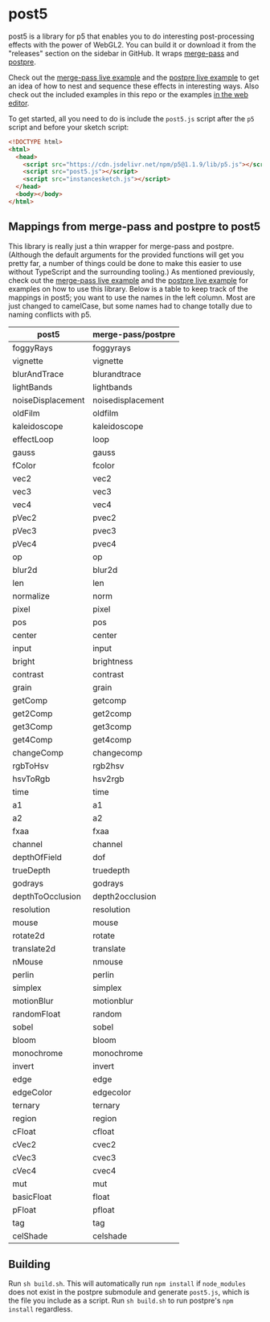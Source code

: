 # post5

post5 is a library for p5 that enables you to do interesting post-processing
effects with the power of WebGL2. You can build it or download it from the
"releases" section on the sidebar in GitHub. It wraps
[merge-pass](https://github.com/bandaloo/merge-pass) and
[postpre](https://github.com/bandaloo/postpre).

Check out the
[merge-pass live example](https://www.bandaloo.fun/merge-pass/example.html)
and the [postpre live example](https://www.bandaloo.fun/postpre/example.html)
to get an idea of how to nest and sequence these effects in interesting ways.
Also check out the included examples in this repo or the examples
[in the web editor](https://editor.p5js.org/bandaloo/collections/KKmpKHP-V).

To get started, all you need to do is include the `post5.js` script after
the `p5` script and before your sketch script:

```html
<!DOCTYPE html>
<html>
  <head>
    <script src="https://cdn.jsdelivr.net/npm/p5@1.1.9/lib/p5.js"></script>
    <script src="post5.js"></script>
    <script src="instancesketch.js"></script>
  </head>
  <body></body>
</html>
```

## Mappings from merge-pass and postpre to post5

This library is really just a thin wrapper for merge-pass and postpre.
(Although the default arguments for the provided functions will get you
pretty far, a number of things could be done to make this easier to use
without TypeScript and the surrounding tooling.) As mentioned previously,
check out the
[merge-pass live example](https://www.bandaloo.fun/merge-pass/example.html)
and the [postpre live example](https://www.bandaloo.fun/postpre/example.html)
for examples on how to use this library. Below is a table to keep track of
the mappings in post5; you want to use the names in the left column. Most are
just changed to camelCase, but some names had to change totally due to naming
conflicts with p5.

| post5             | merge-pass/postpre |
| ----------------- | ------------------ |
| foggyRays         | foggyrays          |
| vignette          | vignette           |
| blurAndTrace      | blurandtrace       |
| lightBands        | lightbands         |
| noiseDisplacement | noisedisplacement  |
| oldFilm           | oldfilm            |
| kaleidoscope      | kaleidoscope       |
| effectLoop        | loop               |
| gauss             | gauss              |
| fColor            | fcolor             |
| vec2              | vec2               |
| vec3              | vec3               |
| vec4              | vec4               |
| pVec2             | pvec2              |
| pVec3             | pvec3              |
| pVec4             | pvec4              |
| op                | op                 |
| blur2d            | blur2d             |
| len               | len                |
| normalize         | norm               |
| pixel             | pixel              |
| pos               | pos                |
| center            | center             |
| input             | input              |
| bright            | brightness         |
| contrast          | contrast           |
| grain             | grain              |
| getComp           | getcomp            |
| get2Comp          | get2comp           |
| get3Comp          | get3comp           |
| get4Comp          | get4comp           |
| changeComp        | changecomp         |
| rgbToHsv          | rgb2hsv            |
| hsvToRgb          | hsv2rgb            |
| time              | time               |
| a1                | a1                 |
| a2                | a2                 |
| fxaa              | fxaa               |
| channel           | channel            |
| depthOfField      | dof                |
| trueDepth         | truedepth          |
| godrays           | godrays            |
| depthToOcclusion  | depth2occlusion    |
| resolution        | resolution         |
| mouse             | mouse              |
| rotate2d          | rotate             |
| translate2d       | translate          |
| nMouse            | nmouse             |
| perlin            | perlin             |
| simplex           | simplex            |
| motionBlur        | motionblur         |
| randomFloat       | random             |
| sobel             | sobel              |
| bloom             | bloom              |
| monochrome        | monochrome         |
| invert            | invert             |
| edge              | edge               |
| edgeColor         | edgecolor          |
| ternary           | ternary            |
| region            | region             |
| cFloat            | cfloat             |
| cVec2             | cvec2              |
| cVec3             | cvec3              |
| cVec4             | cvec4              |
| mut               | mut                |
| basicFloat        | float              |
| pFloat            | pfloat             |
| tag               | tag                |
| celShade          | celshade           |

## Building

Run `sh build.sh`. This will automatically run `npm install` if
`node_modules` does not exist in the postpre submodule and generate
`post5.js`, which is the file you include as a script. Run `sh build.sh` to
run postpre's `npm install` regardless.

